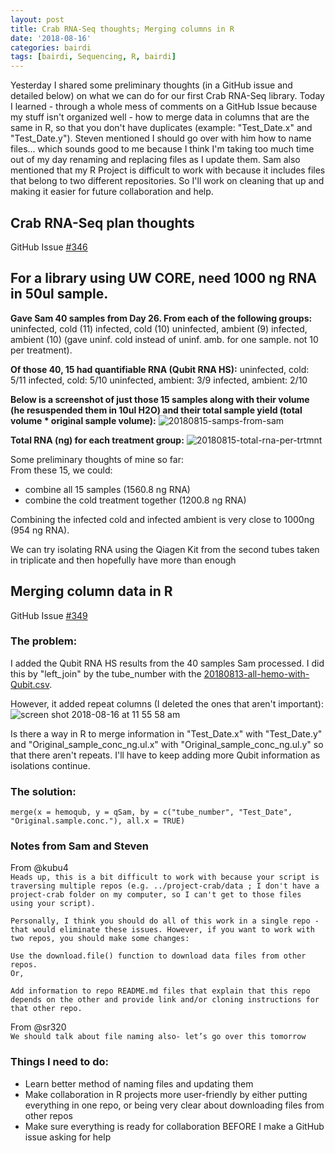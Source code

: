 ```yaml
---
layout: post
title: Crab RNA-Seq thoughts; Merging columns in R
date: '2018-08-16'
categories: bairdi
tags: [bairdi, Sequencing, R, bairdi]
---
```

Yesterday I shared some preliminary thoughts (in a GitHub issue and detailed below) on what we can do for our first Crab RNA-Seq library. Today I learned - through a whole mess of comments on a GitHub Issue because my stuff isn't organized well - how to merge data in columns that are the same in R, so that you don't have duplicates (example: "Test_Date.x" and "Test_Date.y"). Steven mentioned I should go over with him how to name files... which sounds good to me because I think I'm taking too much time out of my day renaming and replacing files as I update them. Sam also mentioned that my R Project is difficult to work with because it includes files that belong to two different repositories. So I'll work on cleaning that up and making it easier for future collaboration and help. 

## Crab RNA-Seq plan thoughts
GitHub Issue [#346](https://github.com/RobertsLab/resources/issues/346)    
## **For a library using UW CORE, need 1000 ng RNA in 50ul sample.** 

**Gave Sam 40 samples from Day 26. From each of the following groups:**  
uninfected, cold (11)
infected, cold (10)
uninfected, ambient (9)
infected, ambient (10)
(gave uninf. cold instead of uninf. amb. for one sample. not 10 per treatment). 

**Of those 40, 15 had quantifiable RNA (Qubit RNA HS):**
uninfected, cold: 5/11
infected, cold: 5/10
uninfected, ambient: 3/9
infected, ambient: 2/10

**Below is a screenshot of just those 15 samples along with their volume (he resuspended them in 10ul H2O) and their total sample yield (total volume * original sample volume):**
![20180815-samps-from-sam](https://user-images.githubusercontent.com/14934314/44165821-9ae7b500-a07e-11e8-9251-ad50a5d3b7ea.png)

**Total RNA (ng) for each treatment group:** 
![20180815-total-rna-per-trtmnt](https://user-images.githubusercontent.com/14934314/44166757-10ed1b80-a081-11e8-9c8c-7d7006ff91f1.png)

Some preliminary thoughts of mine so far:       
From these 15, we could:     
- combine all 15 samples (1560.8 ng RNA)
- combine the cold treatment together (1200.8 ng RNA)

Combining the infected cold and infected ambient is very close to 1000ng (954 ng RNA).

We can try isolating RNA using the Qiagen Kit from the second tubes taken in triplicate and then hopefully have more than enough

## Merging column data in R
GitHub Issue [#349](https://github.com/RobertsLab/resources/issues/349)    
### **The problem:**    
I added the Qubit RNA HS results from the 40 samples Sam processed. I did this by "left_join" by the tube_number with the [20180813-all-hemo-with-Qubit.csv](https://raw.githubusercontent.com/RobertsLab/project-crab/master/data/20180813-all-hemo-with-Qubit.csv).

However, it added repeat columns (I deleted the ones that aren't important):     
![screen shot 2018-08-16 at 11 55 58 am](https://user-images.githubusercontent.com/14934314/44229016-9fc66a80-a14b-11e8-8c95-a378b2c00082.png)

Is there a way in R to merge information in "Test_Date.x" with "Test_Date.y" and "Original_sample_conc_ng.ul.x" with "Original_sample_conc_ng.ul.y" so that there aren't repeats. I'll have to keep adding more Qubit information as isolations continue. 

### **The solution:**    
```merge(x = hemoqub, y = qSam, by = c("tube_number", "Test_Date", "Original.sample.conc."), all.x = TRUE)```

### Notes from Sam and Steven    
From @kubu4     
```Heads up, this is a bit difficult to work with because your script is traversing multiple repos (e.g. ../project-crab/data ; I don't have a project-crab folder on my computer, so I can't get to those files using your script).```

```Personally, I think you should do all of this work in a single repo - that would eliminate these issues. However, if you want to work with two repos, you should make some changes:```

```Use the download.file() function to download data files from other repos.```    
```Or,```

```Add information to repo README.md files that explain that this repo depends on the other and provide link and/or cloning instructions for that other repo.```

From @sr320    
```We should talk about file naming also- let’s go over this tomorrow```

### Things I need to do:   
- Learn better method of naming files and updating them
- Make collaboration in R projects more user-friendly by either putting everything in one repo, or being very clear about downloading files from other repos
- Make sure everything is ready for collaboration BEFORE I make a GitHub issue asking for help
